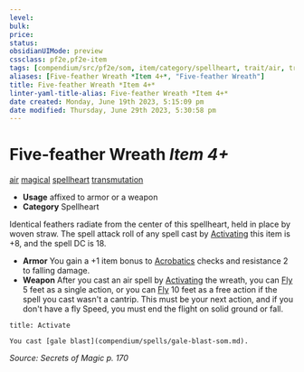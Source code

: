 ```yaml
---
level:
bulk:
price:
status:
obsidianUIMode: preview
cssclass: pf2e,pf2e-item
tags: [compendium/src/pf2e/som, item/category/spellheart, trait/air, trait/magical, trait/spellheart, trait/transmutation]
aliases: [Five-feather Wreath *Item 4+*, "Five-feather Wreath"]
title: Five-feather Wreath *Item 4+*
linter-yaml-title-alias: Five-feather Wreath *Item 4+*
date created: Monday, June 19th 2023, 5:15:09 pm
date modified: Thursday, June 29th 2023, 5:30:58 pm
---
```


# Five-feather Wreath *Item 4+*

[air](rules/traits/air.md) [magical](rules/traits/magical.md) [spellheart](rules/traits/spellheart-som.md) [transmutation](rules/traits/transmutation.md)  

- **Usage** affixed to armor or a weapon
- **Category** Spellheart

Identical feathers radiate from the center of this spellheart, held in place by woven straw. The spell attack roll of any spell cast by [Activating](rules/actions/activate-an-item.md) this item is +8, and the spell DC is 18.

- **Armor** You gain a +1 item bonus to [Acrobatics](compendium/skills.md#Acrobatics) checks and resistance 2 to falling damage.
- **Weapon** After you cast an air spell by [Activating](rules/actions/activate-an-item.md) the wreath, you can [Fly](rules/actions/fly.md) 5 feet as a single action, or you can [Fly](rules/actions/fly.md) 10 feet as a free action if the spell you cast wasn't a cantrip. This must be your next action, and if you don't have a fly Speed, you must end the flight on solid ground or fall.

```ad-embed-ability
title: Activate

You cast [gale blast](compendium/spells/gale-blast-som.md).
```

*Source: Secrets of Magic p. 170*

